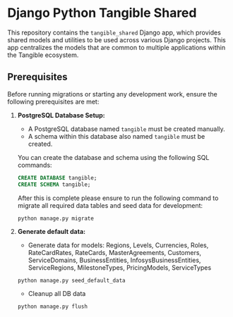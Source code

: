 # Django Python Tangible Shared

This repository contains the `tangible_shared` Django app, which provides shared models and utilities to be used across various Django projects. This app centralizes the models that are common to multiple applications within the Tangible ecosystem.

## Prerequisites

Before running migrations or starting any development work, ensure the following prerequisites are met:

1. **PostgreSQL Database Setup:**
   - A PostgreSQL database named `tangible` must be created manually.
   - A schema within this database also named `tangible` must be created.

   You can create the database and schema using the following SQL commands:

   ```sql
   CREATE DATABASE tangible;
   CREATE SCHEMA tangible;

   ```

   After this is complete please ensure to run the following command to migrate all required data tables and seed data for development:
   ```
   python manage.py migrate
   ```
   
2. **Generate default data:**
   - Generate data for models: Regions, Levels, Currencies, Roles, RateCardRates, RateCards, MasterAgreements, Customers, ServiceDomains, BusinessEntities, InfosysBusinessEntities, ServiceRegions, MilestoneTypes, PricingModels, ServiceTypes
   ```
   python manage.py seed_default_data
   ```
   - Cleanup all DB data
   ```
   python manage.py flush
   ```
